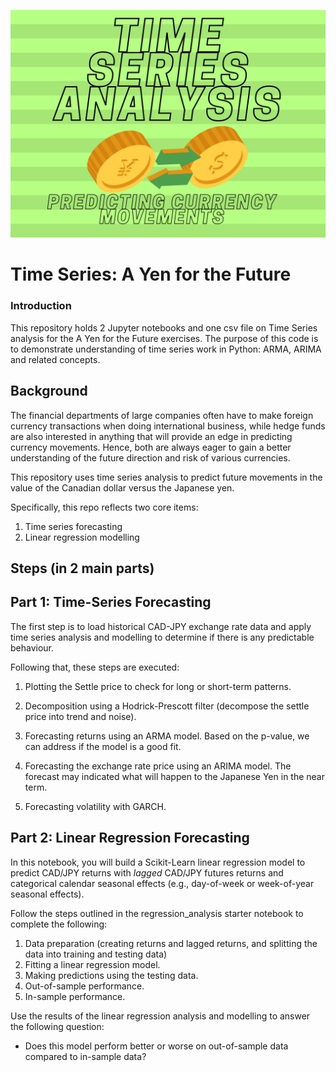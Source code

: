 
[![TimeSeriesYenforFuture](https://github.com/benjaminweymouth/Time-Series-analysis-using-ARIMA/blob/main/images/headerimagev3.png)](https://github.com/benjaminweymouth/Time-Series-analysis-using-ARIMA)



# Time Series: A Yen for the Future

### Introduction 
This repository holds 2 Jupyter notebooks and one csv file on  Time Series analysis for the A Yen for the Future exercises. The purpose of this code is to demonstrate understanding of time series work in Python: ARMA, ARIMA and related concepts.

## Background

The financial departments of large companies often have to make foreign currency transactions when doing international business, while hedge funds are also interested in anything that will provide an edge in predicting currency movements. Hence, both are always eager to gain a better understanding of the future direction and risk of various currencies. 

This repository uses time series analysis to predict future movements in the value of the Canadian dollar versus the Japanese yen.

Specifically, this repo reflects two core items:

1. Time series forecasting
2. Linear regression modelling

## Steps (in 2 main parts) 

## Part 1: Time-Series Forecasting
The first step is to load historical CAD-JPY exchange rate data and apply time series analysis and modelling to determine if there is any predictable behaviour.

Following that, these steps are executed:

1. Plotting the Settle price to check for long or short-term patterns.

2. Decomposition using a Hodrick-Prescott filter (decompose the settle price into trend and noise).

3. Forecasting returns using an ARMA model. Based on the p-value, we can address if the model is a good fit.

4. Forecasting the exchange rate price using an ARIMA model. The forecast may indicated what will happen to the Japanese Yen in the near term.

5. Forecasting volatility with GARCH.

## Part 2: Linear Regression Forecasting

In this notebook, you will build a Scikit-Learn linear regression model to predict CAD/JPY returns with *lagged* CAD/JPY futures returns and categorical calendar seasonal effects (e.g., day-of-week or week-of-year seasonal effects).

Follow the steps outlined in the regression_analysis starter notebook to complete the following:

1. Data preparation (creating returns and lagged returns, and splitting the data into training and testing data)
2. Fitting a linear regression model.
3. Making predictions using the testing data.
4. Out-of-sample performance.
5. In-sample performance.

Use the results of the linear regression analysis and modelling to answer the following question:

* Does this model perform better or worse on out-of-sample data compared to in-sample data?
